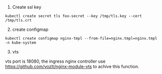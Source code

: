 1. Create ssl key
```
kubectl create secret tls foo-secret --key /tmp/tls.key --cert /tmp/tls.crt
```
2. create configmap
```
kubectl create configmap nginx-tmpl --from-file=nginx.tmpl=nginx.tmpl -n kube-system
```

3. vts

vts port is 18080, the ingress nginx controller use https://github.com/vozlt/nginx-module-vts to achive this function.